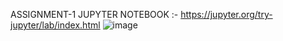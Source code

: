 ASSIGNMENT-1   JUPYTER NOTEBOOK :- https://jupyter.org/try-jupyter/lab/index.html
![image](https://github.com/user-attachments/assets/e42ae39a-47c3-44e8-8ebc-e099e847f9af)
